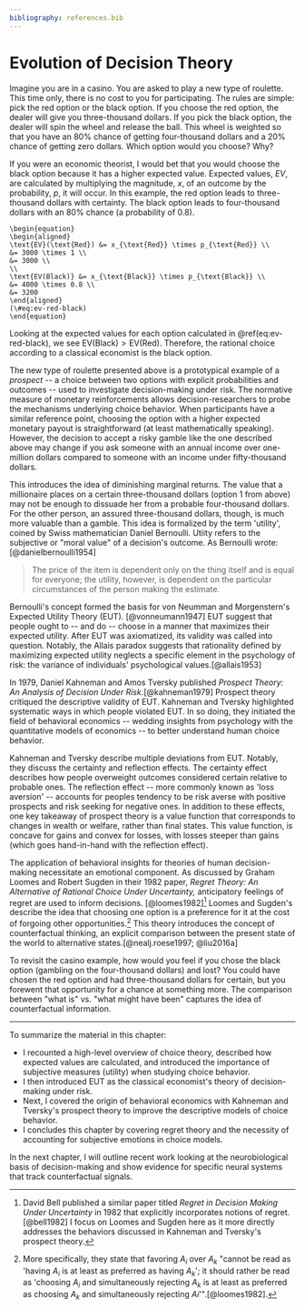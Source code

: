 ```yaml
---
bibliography: references.bib
---
```


# Evolution of Decision Theory

Imagine you are in a casino. You are asked to play a new type of roulette. This time only, there is no cost to you for participating. The rules are simple: pick the red option or the black option. If you choose the red option, the dealer will give you three-thousand dollars. If you pick the black option, the dealer will spin the wheel and release the ball. This wheel is weighted so that you have an 80% chance of getting four-thousand dollars and a 20% chance of getting zero dollars. Which option would you choose? Why?

If you were an economic theorist, I would bet that you would choose the black option because it has a higher expected value. Expected values, $EV$, are calculated by multiplying the magnitude, $x$, of an outcome by the probability, $p$, it will occur. In this example, the red option leads to three-thousand dollars with certainty. The black option leads to four-thousand dollars with an 80% chance (a probability of 0.8).

```{=tex}
\begin{equation}
\begin{aligned}
\text{EV}(\text{Red}) &= x_{\text{Red}} \times p_{\text{Red}} \\
&= 3000 \times 1 \\
&= 3000 \\
\\
\text{EV(Black)} &= x_{\text{Black}} \times p_{\text{Black}} \\
&= 4000 \times 0.8 \\
&= 3200
\end{aligned}
(\#eq:ev-red-black)
\end{equation}
```
Looking at the expected values for each option calculated in \@ref(eq:ev-red-black), we see $\text{EV}(\text{Black}) > \text{EV(Red)}$. Therefore, the rational choice according to a classical economist is the black option.

The new type of roulette presented above is a prototypical example of a *prospect* -- a choice between two options with explicit probabilities and outcomes -- used to investigate decision-making under risk. The normative measure of monetary reinforcements allows decision-researchers to probe the mechanisms underlying choice behavior. When participants have a similar reference point, choosing the option with a higher expected monetary payout is straightforward (at least mathematically speaking). However, the decision to accept a risky gamble like the one described above may change if you ask someone with an annual income over one-million dollars compared to someone with an income under fifty-thousand dollars.

This introduces the idea of diminishing marginal returns. The value that a millionaire places on a certain three-thousand dollars (option 1 from above) may not be enough to dissuade her from a probable four-thousand dollars. For the other person, an assured three-thousand dollars, though, is much more valuable than a gamble. This idea is formalized by the term 'utility', coined by Swiss mathematician Daniel Bernoulli. Utiity refers to the subjective or "moral value" of a decision's outcome. As Bernoulli wrote: [@danielbernoulli1954]

> The price of the item is dependent only on the thing itself and is equal for everyone; the utility, however, is dependent on the particular circumstances of the person making the estimate.

Bernoulli's concept formed the basis for von Neumman and Morgenstern's Expected Utility Theory (EUT). [@vonneumann1947] EUT suggest that people ought to -- and do -- choose in a manner that maximizes their expected utility. After EUT was axiomatized, its validity was called into question. Notably, the Allais paradox suggests that rationality defined by maximizing expected utility neglects a specific element in the psychology of risk: the variance of individuals' psychological values.[@allais1953]

In 1979, Daniel Kahneman and Amos Tversky published *Prospect Theory: An Analysis of Decision Under Risk*.[@kahneman1979] Prospect theory critiqued the descriptive validity of EUT. Kahneman and Tversky highlighted systematic ways in which people violated EUT. In so doing, they initiated the field of behavioral economics -- wedding insights from psychology with the quantitative models of economics -- to better understand human choice behavior.

Kahneman and Tversky describe multiple deviations from EUT. Notably, they discuss the certainty and reflection effects. The certainty effect describes how people overweight outcomes considered certain relative to probable ones. The reflection effect -- more commonly known as 'loss aversion' -- accounts for peoples tendency to be risk averse with positive prospects and risk seeking for negative ones. In addition to these effects, one key takeaway of prospect theory is a value function that corresponds to changes in wealth or welfare, rather than final states. This value function, is concave for gains and convex for losses, with losses steeper than gains (which goes hand-in-hand with the reflection effect).

The application of behavioral insights for theories of human decision-making necessitate an emotional component. As discussed by Graham Loomes and Robert Sugden in their 1982 paper, *Regret Theory: An Alternative of Rational Choice Under Uncertainty,* anticipatory feelings of regret are used to inform decisions. [@loomes1982][^decision-theory-1] Loomes and Sugden's describe the idea that choosing one option is a preference for it at the cost of forgoing other opportunities.[^decision-theory-2] This theory introduces the concept of counterfactual thinking, an explicit comparison between the present state of the world to alternative states.[@nealj.roese1997; @liu2016a]

[^decision-theory-1]: David Bell published a similar paper titled *Regret in Decision Making Under Uncertainty* in 1982 that explicitly incorporates notions of regret. [@bell1982] I focus on Loomes and Sugden here as it more directly addresses the behaviors discussed in Kahneman and Tversky's prospect theory.

[^decision-theory-2]: More specifically, they state that favoring $A_i$ over $A_k$ "cannot be read as 'having $A_i$ is at least as preferred as having $A_k$'; it should rather be read as 'choosing $A_i$ and simultaneously rejecting $A_k$ is at least as preferred as choosing $A_k$ and simultaneously rejecting $Ai$'".[@loomes1982].

To revisit the casino example, how would you feel if you chose the black option (gambling on the four-thousand dollars) and lost? You could have chosen the red option and had three-thousand dollars for certain, but you forewent that opportunity for a chance at something more. The comparison between "what is" vs. "what might have been" captures the idea of counterfactual information.

---

To summarize the material in this chapter:

* I recounted a high-level overview of choice theory, described how expected values are calculated, and introduced the importance of subjective measures (utility) when studying choice behavior.
* I then introduced EUT as the classical economist's theory of decision-making under risk.
* Next, I covered the origin of behavioral economics with Kahneman and Tversky's prospect theory to improve the descriptive models of choice behavior.
* I concludes this chapter by covering regret theory and the necessity of accounting for subjective emotions in choice models.

In the next chapter, I will outline recent work looking at the neurobiological basis of decision-making and show evidence for specific neural systems that track counterfactual signals.
